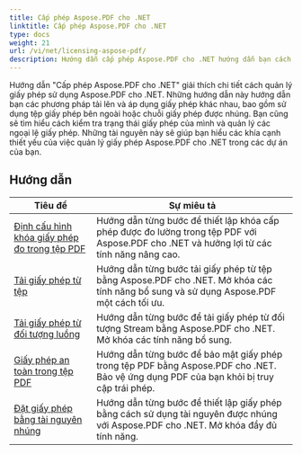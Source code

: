 ```yaml
---
title: Cấp phép Aspose.PDF cho .NET
linktitle: Cấp phép Aspose.PDF cho .NET
type: docs
weight: 21
url: /vi/net/licensing-aspose-pdf/
description: Hướng dẫn cấp phép Aspose.PDF cho .NET hướng dẫn bạn cách quản lý giấy phép sử dụng Aspose.PDF cho .NET, bao gồm tải và áp dụng giấy phép.
---
```

Hướng dẫn "Cấp phép Aspose.PDF cho .NET" giải thích chi tiết cách quản lý giấy phép sử dụng Aspose.PDF cho .NET. Những hướng dẫn này hướng dẫn bạn các phương pháp tải lên và áp dụng giấy phép khác nhau, bao gồm sử dụng tệp giấy phép bên ngoài hoặc chuỗi giấy phép được nhúng. Bạn cũng sẽ tìm hiểu cách kiểm tra trạng thái giấy phép của mình và quản lý các ngoại lệ giấy phép. Những tài nguyên này sẽ giúp bạn hiểu các khía cạnh thiết yếu của việc quản lý giấy phép Aspose.PDF cho .NET trong các dự án của bạn.

## Hướng dẫn
| Tiêu đề | Sự miêu tả |
| --- | --- | 
| [Định cấu hình khóa giấy phép đo trong tệp PDF](./configure-metered-license/) | Hướng dẫn từng bước để thiết lập khóa cấp phép được đo lường trong tệp PDF với Aspose.PDF cho .NET và hưởng lợi từ các tính năng nâng cao. |  
| [Tải giấy phép từ tệp](./load-license-from-file/) | Hướng dẫn từng bước tải giấy phép từ tệp bằng Aspose.PDF cho .NET. Mở khóa các tính năng bổ sung và sử dụng Aspose.PDF một cách tối ưu. |  
| [Tải giấy phép từ đối tượng luồng](./load-license-from-stream-object/) | Hướng dẫn từng bước để tải giấy phép từ đối tượng Stream bằng Aspose.PDF cho .NET. Mở khóa các tính năng bổ sung. |  
| [Giấy phép an toàn trong tệp PDF](./secure-license/) | Hướng dẫn từng bước để bảo mật giấy phép trong tệp PDF bằng Aspose.PDF cho .NET. Bảo vệ ứng dụng PDF của bạn khỏi bị truy cập trái phép. |  
| [Đặt giấy phép bằng tài nguyên nhúng](./set-license-using-embedded-resource/) | Hướng dẫn từng bước để thiết lập giấy phép bằng cách sử dụng tài nguyên được nhúng với Aspose.PDF cho .NET. Mở khóa đầy đủ tính năng. |  